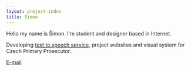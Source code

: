 ```yaml
---
layout: project-index
title: Simon
---
```


Hello my name is Šimon. I'm student and designer based in Internet.

Developing [text to speech service](https://youtu.be/n_IuBiKafLg), project websites and visual system for Czech Primary Prosecutor.

[E-mail](mailto:simon@loners.company)
